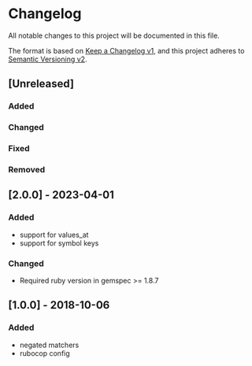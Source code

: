 # Changelog
All notable changes to this project will be documented in this file.

The format is based on [Keep a Changelog v1](https://keepachangelog.com/en/1.0.0/),
and this project adheres to [Semantic Versioning v2](https://semver.org/spec/v2.0.0.html).

## [Unreleased]
### Added
### Changed
### Fixed
### Removed

## [2.0.0] - 2023-04-01
### Added
- support for values_at
- support for symbol keys
### Changed
- Required ruby version in gemspec >= 1.8.7

## [1.0.0] - 2018-10-06
### Added
- negated matchers
- rubocop config
